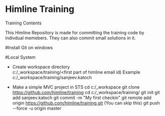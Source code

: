 # Himline Training
Training Contents 

This Himline Repository is made for committing the training code by indivdual memebers. They can also commit small solutions in it.

#Install Git on windows

#Local System 
- Create workspace directory  
		c:/_workspace/training/<first part of himline email id)
		Example 
		c:/_workspace/training/sanjeev.katoch
		
- Make a simple MVC project in STS
                cd c:/_workspace
		git clone https://github.com/himline/training
		cd c:/_workspace/training/
		git init
		git add sanjeev.katoch
		git commit -m "My first checkin"
		git remote add origin https://github.com/himline/training.git  (You can skip this)
		git push --force -u origin master
